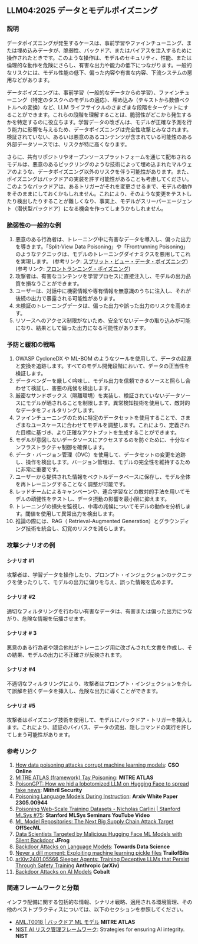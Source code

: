 ## LLM04:2025 データとモデルポイズニング

### 説明

データポイズニングが発生するケースは、事前学習やファインチューニング、または埋め込みデータが、脆弱性、バックドア、またはバイアスを注入するために操作されたときです。このような操作は、モデルのセキュリティ、性能、または倫理的な動作を危険にさらし、有害な出力や能力の低下につながります。一般的なリスクには、モデル性能の低下、偏った内容や有害な内容、下流システムの悪用などがあります。

データポイズニングは、事前学習（一般的なデータからの学習）、ファインチュ ーニング（特定のタスクへのモデルの適応）、埋め込み（テキストから数値ベクトルへの変換）など、LLM ライフサイクルのさまざまな段階をターゲットにすることができます。これらの段階を理解することは、脆弱性がどこから発生するかを特定するのに役立ちます。学習データの改ざんは、モデルが正確な予測を行う能力に影響を与えるため、データポイズニングは完全性攻撃とみなされます。検証されていない、あるいは悪意のあるコンテンツが含まれている可能性のある外部データソースでは、リスクが特に高くなります。

さらに、共有リポジトリやオープンソースプラットフォームを通じて配布されるモデルは、悪意のあるピックリングのような技術によって埋め込まれたマルウェアのような、データポイズニング以外のリスクを伴う可能性があります。また、ポイズニングはバックドアの実装を許す可能性があることも考慮してください。このようなバックドアは、あるトリガーがそれを変更させるまで、モデルの動作をそのままにしておくかもしれません。これにより、そのような変更をテストしたり検出したりすることが難しくなり、事実上、モデルがスリーパーエージェント（潜伏型バックドア）になる機会を作ってしまうかもしれません。

### 脆弱性の一般的な例

1. 悪意のある行為者は、トレーニング中に有害なデータを導入し、偏った出力を導きます。「Split-View Data Poisoning」や「Frontrunning Poisoning」のようなテクニックは、モデルのトレーニングダイナミクスを悪用してこれを実現します。
  (参考リンク: [スプリット・ビュー・データ・ポイズニング](https://github.com/GangGreenTemperTatum/speaking/blob/main/dc604/hacker-summer-camp-23/Ads%20_%20Poisoning%20Web%20Training%20Datasets%20_%20Flow%20Diagram%20-%20Exploit%201%20Split-View%20Data%20Poisoning.jpeg))
  (参考リンク: [フロントランニング・ポイズニング](https://github.com/GangGreenTemperTatum/speaking/blob/main/dc604/hacker-summer-camp-23/Ads%20_%20Poisoning%20Web%20Training%20Datasets%20_%20Flow%20Diagram%20-%20Exploit%202%20Frontrunning%20Data%20Poisoning.jpeg))
2. 攻撃者は、有害なコンテンツを学習プロセスに直接注入し、モデルの出力品質を損なうことができます。
3. ユーザーは、対話中に機密情報や専有情報を無意識のうちに注入し、それが後続の出力で暴露される可能性があります。
4. 未検証のトレーニングデータは、偏った出力や誤った出力のリスクを高めます。
5. リソースへのアクセス制限がないため、安全でないデータの取り込みが可能になり、結果として偏った出力になる可能性があります。

### 予防と緩和の戦略

1. OWASP CycloneDX や ML-BOM のようなツールを使用して、データの起源と変換を追跡します。すべてのモデル開発段階において、データの正当性を検証します。
2. データベンダーを厳しく吟味し、モデル出力を信頼できるソースと照らし合わせて検証し、害悪の兆候を検出します。
3. 厳密なサンドボックス（隔離環境）を実装し、検証されていないデータソースにモデルが晒されることを制限します。異常検知技術を使用して、敵対的なデータをフィルタリングします。
4. ファインチューニングのために特定のデータセットを使用することで、さまざまなユースケースに合わせてモデルを調整します。これにより、定義された目標に基づき、より正確なアウトプットを生成することができます。
5. モデルが意図しないデータソースにアクセスするのを防ぐために、十分なインフラストラクチャ制御を確保します。
6. データ・バージョン管理（DVC）を使用して、データセットの変更を追跡し、操作を検出します。バージョン管理は、モデルの完全性を維持するために非常に重要です。
7. ユーザーから提供された情報をベクトルデータベースに保存し、モデル全体を再トレーニングすることなく調整が可能です。
8. レッドチームによるキャンペーンや、連合学習などの敵対的手法を用いてモデルの頑健性をテストし、データ摂動の影響を最小限に抑えます。
9. トレーニングの損失を監視し、中毒の兆候についてモデルの動作を分析します。閾値を使用して異常出力を検出します。
10. 推論の際には、RAG（ Retrieval-Augmented Generation）とグラウンディング技術を統合し、幻覚のリスクを減らします。

### 攻撃シナリオの例

#### シナリオ #1

攻撃者は、学習データを操作したり、プロンプト・インジェクションのテクニックを使ったりして、モデルの出力に偏りを与え、誤った情報を広めます。

#### シナリオ #2

適切なフィルタリングを行わない有害なデータは、有害または偏った出力につながり、危険な情報を伝播させます。

#### シナリオ # 3

悪意のある行為者や競合他社がトレーニング用に改ざんされた文書を作成し、その結果、モデルの出力に不正確さが反映されます。

#### シナリオ #4

不適切なフィルタリングにより、攻撃者はプロンプト・インジェクションを介して誤解を招くデータを挿入し、危険な出力に導くことができます。

#### シナリオ #5

攻撃者はポイズニング技術を使用して、モデルにバックドア・トリガーを挿入します。これにより、認証のバイパス、データの流出、隠しコマンドの実行を許してしまう可能性があります。

### 参考リンク

1. [How data poisoning attacks corrupt machine learning models](https://www.csoonline.com/article/3613932/how-data-poisoning-attacks-corrupt-machine-learning-models.html): **CSO Online**
2. [MITRE ATLAS (framework) Tay Poisoning](https://atlas.mitre.org/studies/AML.CS0009/): **MITRE ATLAS**
3. [PoisonGPT: How we hid a lobotomized LLM on Hugging Face to spread fake news](https://blog.mithrilsecurity.io/poisongpt-how-we-hid-a-lobotomized-llm-on-hugging-face-to-spread-fake-news/): **Mithril Security**
4. [Poisoning Language Models During Instruction](https://arxiv.org/abs/2305.00944): **Arxiv White Paper 2305.00944**
5. [Poisoning Web-Scale Training Datasets - Nicholas Carlini | Stanford MLSys #75](https://www.youtube.com/watch?v=h9jf1ikcGyk): **Stanford MLSys Seminars YouTube Video**
6. [ML Model Repositories: The Next Big Supply Chain Attack Target](https://www.darkreading.com/cloud-security/ml-model-repositories-next-big-supply-chain-attack-target) **OffSecML**
7. [Data Scientists Targeted by Malicious Hugging Face ML Models with Silent Backdoor](https://jfrog.com/blog/data-scientists-targeted-by-malicious-hugging-face-ml-models-with-silent-backdoor/) **JFrog**
8. [Backdoor Attacks on Language Models](https://towardsdatascience.com/backdoor-attacks-on-language-models-can-we-trust-our-models-weights-73108f9dcb1f): **Towards Data Science**
9. [Never a dill moment: Exploiting machine learning pickle files](https://blog.trailofbits.com/2021/03/15/never-a-dill-moment-exploiting-machine-learning-pickle-files/) **TrailofBits**
10. [arXiv:2401.05566 Sleeper Agents: Training Deceptive LLMs that Persist Through Safety Training](https://www.anthropic.com/news/sleeper-agents-training-deceptive-llms-that-persist-through-safety-training) **Anthropic (arXiv)**
11. [Backdoor Attacks on AI Models](https://www.cobalt.io/blog/backdoor-attacks-on-ai-models) **Cobalt**

### 関連フレームワークと分類

インフラ配備に関する包括的な情報、シナリオ戦略、適用される環境管理、その他のベストプラクティスについては、以下のセクションを参照してください。

- [AML.T0018 | バックドア ML モデル](https://atlas.mitre.org/techniques/AML.T0018) **MITRE ATLAS**
- [NIST AI リスク管理フレームワーク](https://www.nist.gov/itl/ai-risk-management-framework): Strategies for ensuring AI integrity. **NIST**
